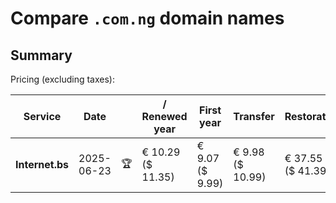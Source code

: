# Compare `.com.ng` domain names

## Summary

Pricing (excluding taxes):

| Service | Date |  | / Renewed year | First year | Transfer | Restoration |
|--|--|--|--|--|--|--|
| **Internet.bs** | 2025-06-23 | 🏆 | € 10.29<br>($ 11.35) | € 9.07<br>($ 9.99) | € 9.98<br>($ 10.99) | € 37.55<br>($ 41.39) |
